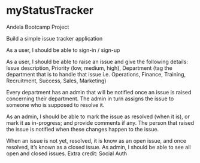 # myStatusTracker
Andela Bootcamp Project


Build a simple issue tracker application

As a user, I should be able to sign-in / sign-up

As a user, I should be able to raise an issue and give the following details: Issue description, Priority (low, medium, high), Department (tag the department that is to handle that issue i.e. Operations, Finance, Training, Recruitment, Success, Sales, Marketing)

 Every department has an admin that will be notified once an issue is raised concerning their department. The admin in turn assigns the issue to someone who is supposed to resolve it.
 
 As an admin, I should be able to mark the issue as resolved (when it is), or mark it as in-progress; and provide comments if any. The person that raised the issue is notified when these changes happen to the issue.
 
  When an issue is not yet, resolved, it is know as an open issue, and once resolved, it’s known as a closed issue.
  As admin, I should be able to see all open and closed issues.
  Extra credit: Social Auth
